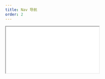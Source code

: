 ```yaml
---
title: Nav 导航
order: 2
---
```


<Iframe src="//mc.fusion.design/demos/comp_groups/@alifd/next/nav?theme=@alifd/theme-2" />
